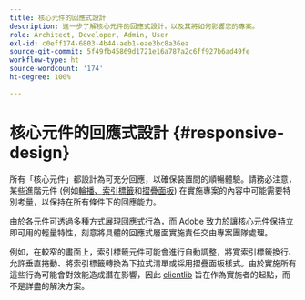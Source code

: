 ```yaml
---
title: 核心元件的回應式設計
description: 進一步了解核心元件的回應式設計，以及其將如何影響您的專案。
role: Architect, Developer, Admin, User
exl-id: c0eff174-6803-4b44-aeb1-eae3bc8a36ea
source-git-commit: 5f49fb45869d1721e16a787a2c6ff927b6ad49fe
workflow-type: ht
source-wordcount: '174'
ht-degree: 100%

---
```


# 核心元件的回應式設計 {#responsive-design}

所有「核心元件」都設計為可充分回應，以確保裝置間的順暢體驗。請務必注意，某些進階元件 (例如[輪播、](/help/components/carousel.md)[索引標籤](/help/components/tabs.md)和[摺疊面板](/help/components/accordion.md)) 在實施專案的內容中可能需要特別考量，以保持在所有條件下的回應能力。

由於各元件可透過多種方式展現回應式行為，而 Adobe 致力於讓核心元件保持立即可用的輕量特性，刻意將具體的回應式層面實施責任交由專案團隊處理。

例如，在較窄的畫面上，索引標籤元件可能會進行自動調整，將寬索引標籤換行、允許垂直捲動、將索引標籤轉換為下拉式清單或採用摺疊面板樣式。由於實施所有這些行為可能會對效能造成潛在影響，因此 [clientlib](/help/developing/including-clientlibs.md#provided) 旨在作為實施者的起點，而不是詳盡的解決方案。
